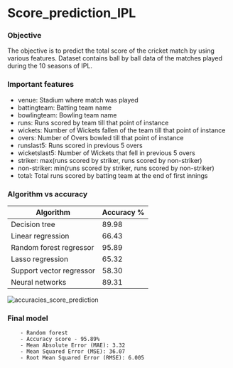 # Score_prediction_IPL
### Objective
The objective is to predict the total score of the cricket match by using various features. Dataset contains ball by ball data of the matches played during the 10 seasons of IPL. 

### Important features
- venue: Stadium where match was played
- battingteam: Batting team name
- bowlingteam: Bowling team name
- runs: Runs scored by team till that point of instance
- wickets: Number of Wickets fallen of the team till that point of instance
- overs: Number of Overs bowled till that point of instance
- runslast5: Runs scored in previous 5 overs
- wicketslast5: Number of Wickets that fell in previous 5 overs
- striker: max(runs scored by striker, runs scored by non-striker)
- non-striker: min(runs scored by striker, runs scored by non-striker)
- total: Total runs scored by batting team at the end of first innings

### Algorithm vs accuracy

| Algorithm  | Accuracy % |
| ------------- | ------------- |
| Decision tree  | 89.98  |
| Linear regression  | 66.43  |
| Random forest regressor  | 95.89  |
| Lasso regression  | 65.32  |
| Support vector regressor  | 58.30  |
| Neural networks  | 89.31  |
![accuracies_score_prediction](https://user-images.githubusercontent.com/93145713/188705557-c02d6c7c-8610-42c1-88ca-7e08e1ca9c7f.png)

### Final model
        - Random forest
        - Accuracy score - 95.89%
        - Mean Absolute Error (MAE): 3.32
        - Mean Squared Error (MSE): 36.07
        - Root Mean Squared Error (RMSE): 6.005
